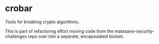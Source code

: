 # crobar
Tools for breaking crypto algorithms.

This is part of refactoring effort moving code from the matasano-security-challenges repo over into a separate, encapsulated toolset.

